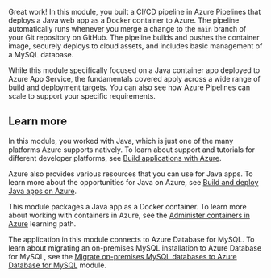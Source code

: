 Great work! In this module, you built a CI/CD pipeline in Azure Pipelines that deploys a Java web app  as a Docker container to Azure. The pipeline automatically runs whenever you merge a change to the `main` branch of your Git repository on GitHub. The pipeline builds and pushes the container image, securely deploys to cloud assets, and includes basic management of a MySQL database.

While this module specifically focused on a Java container app deployed to Azure App Service, the fundamentals covered apply across a wide range of build and deployment targets. You can also see how Azure Pipelines can scale to support your specific requirements.

## Learn more

In this module, you worked with Java, which is just one of the many platforms Azure supports natively. To learn about support and tutorials for different developer platforms, see [Build applications with Azure](https://azure.microsoft.com/developer/?azure-portal=true).

Azure also provides various resources that you can use for Java apps. To learn more about the opportunities for Java on Azure, see [Build and deploy Java apps on Azure](https://azure.microsoft.com/develop/java/?azure-portal=true).

This module packages a Java app as a Docker container. To learn more about working with containers in Azure, see the [Administer containers in Azure](../../../paths/administer-containers-in-azure/index.yml?azure-portal=true) learning path.

The application in this module connects to Azure Database for MySQL. To learn about migrating an on-premises MySQL installation to Azure Database for MySQL, see the [Migrate on-premises MySQL databases to Azure Database for MySQL](/training/modules/migrate-on-premises-mysql-databases/?azure-portal=true) module.

